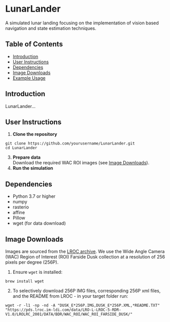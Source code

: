 # LunarLander

A simulated lunar landing focusing on the implementation of vision based navigation and state estimation techniques.

## Table of Contents
- [Introduction](#introduction)
- [User Instructions](#user-instructions)
- [Dependencies](#dependencies)
- [Image Downloads](#image-downloads)
- [Example Usage](#example-usage)

## Introduction
LunarLander...

## User Instructions
1. **Clone the repository**
```shell
git clone https://github.com/yourusername/LunarLander.git
cd LunarLander
```
3. **Prepare data**  
Download the required WAC ROI images (see [Image Downloads](#image-downloads)).
4. **Run the simulation**  

## Dependencies
- Python 3.7 or higher  
- numpy  
- rasterio  
- affine  
- Pillow  
- wget (for data download)

## Image Downloads
Images are sourced from the [LROC archive](https://lroc.im-ldi.com/data/). We use the Wide Angle Camera (WAC) Region of Interest (ROI) Farside Dusk collection at a resolution of 256 pixels per degree (256P).

1. Ensure `wget` is installed:  
```shell
brew install wget
```
2. To selectively download 256P IMG files, corresponding 256P xml files, and the README from LROC - in your target folder run:
```shell
wget -r -l1 -np -nd -A "DUSK_E*256P.IMG,DUSK_E*256P.XML,*README.TXT" "https://pds.lroc.im-ldi.com/data/LRO-L-LROC-5-RDR-V1.0/LROLRC_2001/DATA/BDR/WAC_ROI/WAC_ROI_FARSIDE_DUSK/"
```
